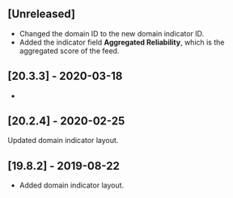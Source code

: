 ## [Unreleased]
- Changed the domain ID to the new domain indicator ID.
- Added the indicator field **Aggregated Reliability**, which is the aggregated score of the feed.


## [20.3.3] - 2020-03-18
-

## [20.2.4] - 2020-02-25
Updated domain indicator layout.

## [19.8.2] - 2019-08-22
- Added domain indicator layout.
